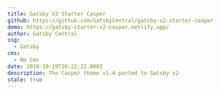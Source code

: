 ```yaml
---
title: Gatsby V2 Starter Casper
github: https://github.com/GatsbyCentral/gatsby-v2-starter-casper
demo: https://gatsby-starter-v2-casper.netlify.app/
author: Gatsby Central
ssg:
  - Gatsby
cms:
  - No Cms
date: 2018-10-19T10:22:22.000Z
description: The Casper theme v1.4 ported to Gatsby v2
stale: true
---
```


